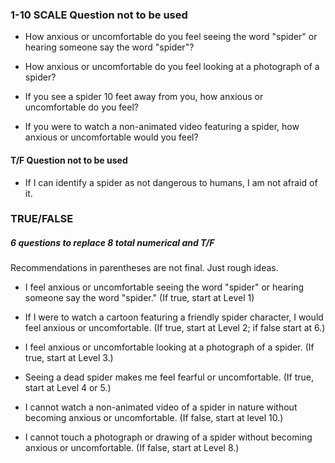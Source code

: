### 1-10 SCALE Question not to be used
* How anxious or uncomfortable do you feel seeing the word "spider" or hearing someone say the word "spider"?

* How anxious or uncomfortable do you feel looking at a photograph of a spider?

* If you see a spider 10 feet away from you, how anxious or uncomfortable do you feel?

* If you were to watch a non-animated video featuring a spider, how anxious or uncomfortable would you feel?

#### T/F Question not to be used
* If I can identify a spider as not dangerous to humans, I am not afraid of it.


### TRUE/FALSE
##### 6 questions to replace 8 total numerical and T/F

Recommendations in parentheses are not final. Just rough ideas.

* I feel anxious or uncomfortable seeing the word "spider" or hearing someone say the word "spider." (If true, start at Level 1)

* If I were to watch a cartoon featuring a friendly spider character, I would feel anxious or uncomfortable. (If true, start at Level 2; if false start at 6.)

* I feel anxious or uncomfortable looking at a photograph of a spider. (If true, start at Level 3.)

* Seeing a dead spider makes me feel fearful or uncomfortable. (If true, start at Level 4 or 5.)

* I cannot watch a non-animated video of a spider in nature without becoming anxious or uncomfortable. (If false, start at level 10.)

* I cannot touch a photograph or drawing of a spider without becoming anxious or uncomfortable. (If false, start at Level 8.)
